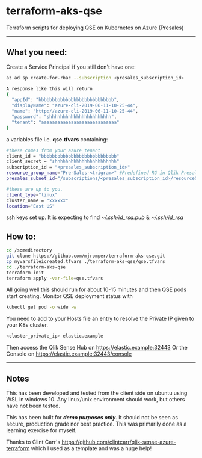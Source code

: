 # terraform-aks-qse
Terraform scripts for deploying QSE on Kubernetes on Azure (Presales)

---
## What you need:
Create a Service Principal if you still don't have one:
```Bash
az ad sp create-for-rbac --subscription <presales_subscription_id>

A response like this will return
{
  "appId": "bbbbbbbbbbbbbbbbbbbbbbbbbbbb",
  "displayName": "azure-cli-2019-06-11-10-25-44",
  "name": "http://azure-cli-2019-06-11-10-25-44",
  "password": "shhhhhhhhhhhhhhhhhhhhhhh",
  "tenant": "aaaaaaaaaaaaaaaaaaaaaaaaaaaa"
}
```

a variables file i.e. __qse.tfvars__ containing:
```Bash
#these comes from your azure tenant
client_id = "bbbbbbbbbbbbbbbbbbbbbbbbbbbb"
client_secret = "shhhhhhhhhhhhhhhhhhhhhhh"
subscription_id = "<presales_subscription_id>"
resource_group_name="Pre-Sales-<trigram>" #Predefined RG in Qlik Presales Azure subscription
presales_subnet_id="/subscriptions/<presales_subscription_id>/resourceGroups/IT-Infra-Mgmt/providers/Microsoft.Network/virtualNetworks/IT-Infra-Mgmt-VNet/subnets/Pre-Sales-Subnet"

#these are up to you.
client_type="linux"
cluster_name = "xxxxxx"
location="East US"
```

ssh keys set up.  It is expecting to find *~/.ssh/id_rsa.pub* & *~/.ssh/id_rsa*

## How to:
```Bash
cd /somedirectory
git clone https://github.com/mjromper/terraform-aks-qse.git
cp myvarsfileicreated.tfvars ./terraform-aks-qse/qse.tfvars
cd ./terraform-aks-qse
terraform init
terraform apply -var-file=qse.tfvars
```
All going well this should run for about 10-15 minutes and then QSE pods start creating. Monitor QSE deployment status with 
```Bash
kubectl get pod -o wide -w
```
You need to add to your Hosts file an entry to resolve the Private IP given to your K8s cluster.

```Bash
<cluster_private_ip> elastic.example
```
Then access the Qlik Sense Hub on https://elastic.example:32443
Or the Console on https://elastic.example:32443/console

---
## Notes
This has been developed and tested from the client side on ubuntu using WSL in windows 10.  Any linux/unix environment should work, but others have not been tested.

This has been built for **_demo purposes only_**.  It should not be seen as secure, production grade nor best practice.  This was primarily done as a learning exercise for myself.  


Thanks to Clint Carr's https://github.com/clintcarr/qlik-sense-azure-terraform which I used as a template and was a huge help!